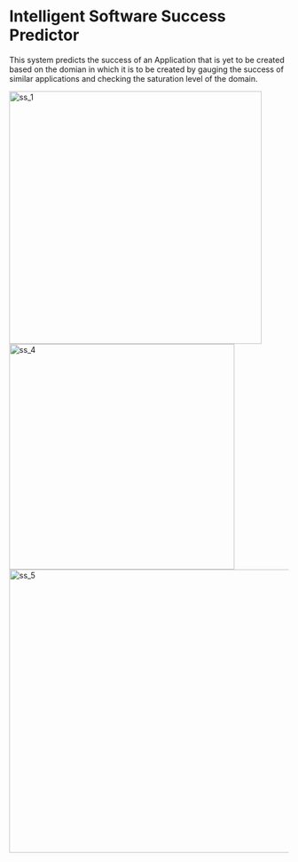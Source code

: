 # Intelligent Software Success Predictor

This system predicts the success of an Application that is yet to be created based on the domian in which it is to be created by gauging the success of similar applications and checking the saturation level of the domain. 


<img width="455" alt="ss_1" src="https://user-images.githubusercontent.com/65604329/116873582-90f2af80-ac35-11eb-8666-b04472e55653.PNG">

<img width="406" alt="ss_4" src="https://user-images.githubusercontent.com/65604329/116873580-905a1900-ac35-11eb-9985-81f761be42cd.PNG">

<img width="510" alt="ss_5" src="https://user-images.githubusercontent.com/65604329/116873581-90f2af80-ac35-11eb-837b-9612832402aa.PNG">


